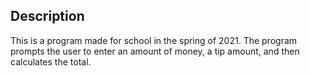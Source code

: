 ## Description

This is a program made for school in the spring of 2021. The program prompts the user to enter an amount of money, a tip amount, and then calculates the total.
